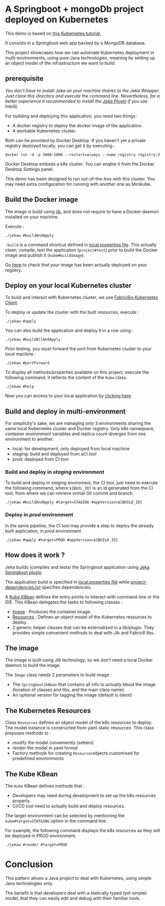 # A Springboot + mongoDb project deployed on Kubernetes

This demo is based on [this Kubernetes tutorial](https://learnk8s.io/spring-boot-kubernetes-guide),

It consists in a Springboot web app backed by a MongoDB database.

This project showcases how we can automate Kubernetes deployment in multi-environments, using 
pure Java technologies, meaning by setting up an object model of the infrastructure we want to build.


## prerequisite

*You don't have to install Jeka on your machine thanks to the Jeka Wrapper. 
Just clone this directory and execute the command line.
Nevertheless, for a better experience it recommended to install the [Jeka Plugin](https://plugins.jetbrains.com/plugin/13489-jeka) 
if you use Intellij.*

For building and deploying this application, you need two things :
- A docker registry to deploy the docker image of the application.
- A workable Kubernetes cluster.

Both can be provided by Docker Desktop. If you haven't yet a private registry deployed locally, 
you can get it by executing :
```shell
docker run -d -p 5000:5000 --restart=always --name registry registry:2
```

Docker Desktop embeds a k8s cluster. You can enable it from the Docker Desktop *Settings* panel.

This demo has been designed to run out-of-the-box with this cluster. 
You may need extra configuration for running with another one as Minikube.

## Build the Docker image

The image is build using [jib](https://github.com/GoogleContainerTools/jib/tree/master/jib-core), and does not require 
to have a Docker daemon installed on your machine.

Execute :
```shell
./jekaw #buildAndApply
```
`:build` is a command shortcut defined in [local.properties file](jeka/local.properties). This actually clean, compile, test the
application (`project#test`) prior to build the Docker image and publish it (`kube#buildImage`).

Go [here](http://localhost:5000/v2/knote-java/tags/list) to check that your image has been actually deployed on your registry.

## Deploy on your local Kubernetes cluster

To build and interact with Kubernetes cluster, we use [Fabric8io Kubernetes Client](https://github.com/fabric8io/kubernetes-client).

To deploy or update the cluster with the built resources, execute : 
```shell
./jekaw #apply
```

You can also build the application and deploy it in a row using :
```shell
./jekaw #buildAllAndApply
```

Prior testing, you must forward the port from Kubernetes cluster to your local machine :
```shell
./jekaw #portForward
```

To display all methods/properties available on this project, execute the following command, 
it reflects the content of the `Kube` class.
```shell
./jekaw #help
```

Now you can access to your local application by [clicking here](http://localhost:8080/)

## Build and deploy in multi-environment

For simplicity's sake, we are managing only 3 environments sharing the same local Kubernetes cluster and Docker registry.
Only k8s namespace, container environment variables and replica count diverges from one environment to another.
- local: for development, only deployed from local machine
- staging: build and deployed from aCI tool
- prod: deployed from CI tool

### Build and deploy in *staging* environment

To build and deploy in *staging* enviroment, the CI tool, just need to execute 
the following command, where `${BUIL_ID}` is an id generated from the CI tool, from where 
we can retrieve orinial Git commit and branch.
```
./jekaw #buildAndApply #target=STAGING #appVersion=${BUILD_ID}
```

### Deploy in *prod* environment

In the same pipeline, the CI tool may provide a step to deploy the already
built application, in *prod* environment.

```
./jekaw #apply #target=PROD #appVersion=${BUILD_ID}
```


## How does it work ?

Jeka builds (compiles and tests) the Springboot application using [Jeka Springboot 
plugin](https://github.com/jeka-dev/jeka/tree/master/plugins/dev.jeka.plugins.springboot).

The application build is specified in [local.properties file](jeka/local.properties) while
[project-dependencies.txt](jeka/project-dependencies.txt) specifies dependencies.

A [Kube KBean](jeka/def/kube/Kube.java) defines the entry points to interact with command-line 
or the IDE. This KBean delegates the tasks to following classes :
- [Image](jeka/def/kube/Image.java) : Produces the container image.
- [Resources](jeka//def/kube/Resources.java) : Defines an object model of the Kubernetes resources to deploy.
- 2 generic helper classes that can be externalized in a lib/plugin. They provides simple convenient methods to deal with Jib and Fabric8 libs.




## The image

The image is built using *Jib* technology, so we don't need a local Docker daemon to build the image.

The `Ìmage` class needs 2 parameters to build image :
- The `SpringbootJkBean` that contains all info to actually bbuid the image (location of classes and libs, and the main class name).
- An optional version for tagging the image (default is *latest*)


## The Kubernetes Resources

Class `Resources` defines an object model of the k8s resources to deploy. The model instance is constructed
from yaml static resources. This class proposes methods to :
- modify the model conveniently (setters)
- render the model in yaml format
- Factory methods for creating `Resources`objects customised for predefined environments

## The Kube KBean

The `Kube` KBean defines methods that :
- Developers may need during development to set up the k8s resources properly.
- CI/CD tool need to actually build and deploy resources.

The target environment can be selected by mentioning the `kube#target=STATGING` option in the command line. 

For example, the following command displays the k8s resources as they will be deployed in PROD environment.
```shell
./jekaw #render #target=PROD
```

# Conclusion

This pattern allows a Java project to deal with Kubernetes, using simple Java technologies only.

The benefit is that developers deal with a statically typed (yet simple) model, that they can easily edit and debug 
with their familiar tools.











